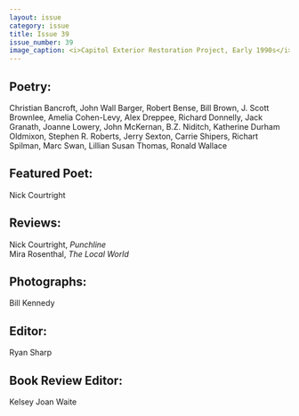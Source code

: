 ```yaml
---
layout: issue
category: issue
title: Issue 39
issue_number: 39
image_caption: <i>Capitol Exterior Restoration Project, Early 1990s</i> by Bill Kennedy for the Texas State Library and Archives Commission  
---
```


## Poetry:

Christian Bancroft, John Wall Barger, Robert Bense, Bill Brown, J. Scott Brownlee, Amelia Cohen-Levy, Alex Dreppee, Richard Donnelly, Jack Granath, Joanne Lowery, John McKernan, B.Z. Niditch, Katherine Durham Oldmixon, Stephen R. Roberts, Jerry Sexton, Carrie Shipers, Richart Spilman, Marc Swan, Lillian Susan Thomas, Ronald Wallace  

## Featured Poet:
Nick Courtright  

## Reviews:
Nick Courtright, *Punchline*  
Mira Rosenthal, *The Local World*  

## Photographs:
Bill Kennedy

## Editor:
Ryan Sharp  

## Book Review Editor:
Kelsey Joan Waite  